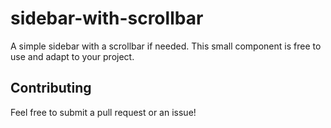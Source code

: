 # sidebar-with-scrollbar

A simple sidebar with a scrollbar if needed. This small component is free to use and adapt to your project.

## Contributing
Feel free to submit a pull request or an issue!
